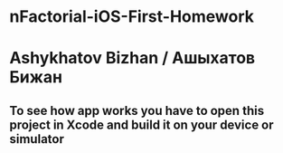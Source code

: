 # nFactorial-iOS-First-Homework
# Ashykhatov Bizhan / Ашыхатов Бижан


## To see how app works you have to open this project in Xcode and build it on your device or simulator

